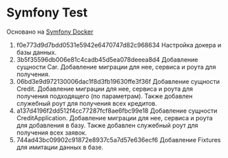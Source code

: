 # Symfony Test

Основано на [Symfony Docker](https://github.com/dunglas/symfony-docker)

1. f0e773d9d7bdd0531e5942e6470747d82c968634
Настройка докера и базы данных.
2. 3b5f35596db006e81c4cadb45d5ea078deeea8d4
Добавление сущности Car. Добавление миграции для нее, сервиса и роута для получения.
3. 06bd3e9d972130006dac1f8d3fb19630ffe3f36f
Добавление сущности Credit. Добавление миграции для нее, сервиса и роута для получения подходящего (по параметрам).
Также добавлен служебный роут для получения всех кредитов.
4. a137d4196f2dd512f4cc77287fcf8ae6fbc99e18
Добавление сущности CreditApplication. Добавление миграции для нее, сервиса и роута для добавления в базу.
Также добавлен служебный роут для получения всех заявок.
5. 744ad43bc09902c91872e8937c5a7d57e636ecf6
Добавление Fixtures для имитации данных в базе.

